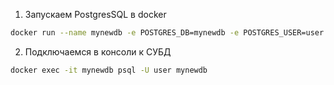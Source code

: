 1. Запускаем PostgresSQL в docker
```bash
docker run --name mynewdb -e POSTGRES_DB=mynewdb -e POSTGRES_USER=user -e POSTGRES_PASSWORD=password -p 5432:5432 -d postgres
```

2. Подключаемся в консоли к СУБД
```bash
docker exec -it mynewdb psql -U user mynewdb
```